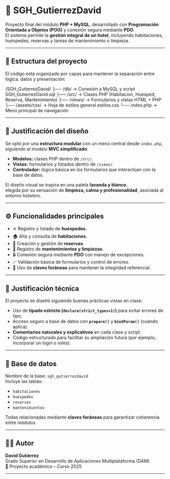 # 🏨 SGH_GutierrezDavid

Proyecto final del módulo **PHP + MySQL**, desarrollado con **Programación Orientada a Objetos (POO)** y conexión segura mediante **PDO**.  
El sistema permite la **gestión integral de un hotel**, incluyendo habitaciones, huéspedes, reservas y tareas de mantenimiento o limpieza.

---

## 🧩 Estructura del proyecto

El código está organizado por capas para mantener la separación entre lógica, datos y presentación:

/SGH_GutierrezDavid/
├── /db/ → Conexión a MySQL y script SGH_GutierrezDavid.sql
├── /src/ → Clases PHP (Habitacion, Huesped, Reserva, Mantenimiento)
├── /views/ → Formularios y vistas HTML + PHP
├── /assets/css/ → Hoja de estilos general estilos.css
└── index.php → Menú principal de navegación

---

## 🎨 Justificación del diseño

Se optó por una **estructura modular** con un menú central desde `index.php`,  
siguiendo el modelo **MVC simplificado**:

- **Modelos:** clases PHP dentro de `/src/`.
- **Vistas:** formularios y listados dentro de `/views/`.
- **Controlador:** lógica básica en los formularios que interactúan con la base de datos.

El diseño visual se inspira en una paleta **lavanda y blanco**,  
elegida por su sensación de **limpieza, calma y profesionalidad**, asociada al entorno hotelero.

---

## ⚙️ Funcionalidades principales

- ✳️ Registro y listado de **huéspedes**.  
- 🏠 Alta y consulta de **habitaciones**.  
- 📅 Creación y gestión de **reservas**.  
- 🧹 Registro de **mantenimientos y limpiezas**.  
- 🔒 Conexión segura mediante **PDO** con manejo de excepciones.  
- ✅ Validación básica de formularios y control de errores.  
- 🧱 Uso de **claves foráneas** para mantener la integridad referencial.

---

## 🧠 Justificación técnica

El proyecto se diseñó siguiendo buenas prácticas vistas en clase:
- Uso de **tipado estricto (`declare(strict_types=1)`)** para evitar errores de tipo.  
- Acceso seguro a base de datos con **`prepare()`** y **`bindParam()`** (cuando aplica).  
- **Comentarios naturales y explicativos** en cada clase y script.  
- Código estructurado para facilitar su ampliación futura (por ejemplo, incorporar un login o roles).

---

## 💾 Base de datos

Nombre de la base: `sgh_gutierrezdavid`  
Incluye las tablas:

- `habitaciones`
- `huespedes`
- `reservas`
- `mantenimientos`

Todas relacionadas mediante **claves foráneas** para garantizar coherencia entre módulos.

---

## 🧑‍💻 Autor
**David Gutiérrez**  
Grado Superior en Desarrollo de Aplicaciones Multiplataforma (DAM)  
📍 Proyecto académico – Curso 2025

---